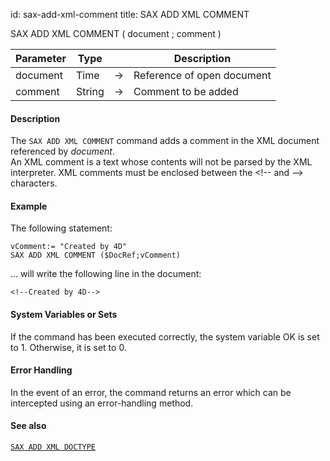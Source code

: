 id: sax-add-xml-comment
title: SAX ADD XML COMMENT


<!-- REF #_command_.SAX ADD XML COMMENT.Syntax-->SAX ADD XML COMMENT ( document ; comment )<!-- END REF-->


<!-- REF #_command_.SAX ADD XML COMMENT.Params -->
|Parameter|Type||Description|
|---------|--- |:---:|------|
|document|Time|->|Reference of open document|
|comment|String|->|Comment to be added|
<!-- END REF -->


#### Description



The `SAX ADD XML COMMENT` command adds a comment in the XML document referenced by *document*.  
An XML comment is a text whose contents will not be parsed by the XML interpreter. XML comments must be enclosed between the &lt;!-- and --&gt; characters. 


#### Example


The following statement:
```4d
vComment:= "Created by 4D"
SAX ADD XML COMMENT ($DocRef;vComment)
```
... will write the following line in the document: 
```4d
<!--Created by 4D-->
```



#### System Variables or Sets



If the command has been executed correctly, the system variable OK is set to 1. Otherwise, it is set to 0.  


#### Error Handling



In the event of an error, the command returns an error which can be intercepted using an error-handling method. 

#### See also

[`SAX ADD XML DOCTYPE`](sax-add-xml-doctype.md)


